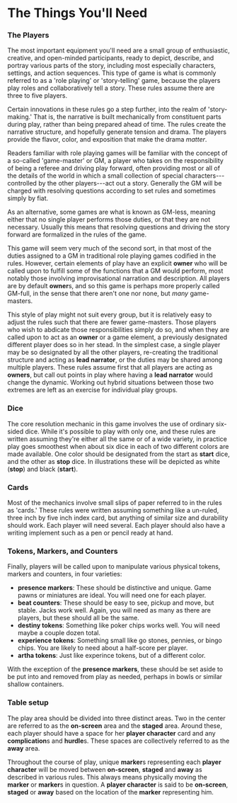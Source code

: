 # The Things You'll Need

### The Players
The most important equipment you'll need are a small group of enthusiastic, creative, and open-minded participants, ready to depict, describe, and portray various parts of the story, including most especially characters, settings, and action sequences.  This type of game is what is commonly referred to as a 'role playing' or 'story-telling' game, because the players play roles and collaboratively tell a story.  These rules assume there are three to five players.

Certain innovations in these rules go a step further, into the realm of 'story-making.'  That is, the narrative is built mechanically from constituent parts during play, rather than being prepared ahead of time.  The rules create the narrative structure, and hopefully generate tension and drama.  The players provide the flavor, color, and exposition that make the drama *matter*.

Readers familiar with role playing games will be familiar with the concept of a so-called 'game-master' or GM, a player who takes on the responsibility of being a referee and driving play forward, often providing most or all of the details of the world in which a small collection of special characters---controlled by the other players---act out a story.  Generally the GM will be charged with resolving questions according to set rules and sometimes simply by fiat.

As an alternative, some games are what is known as GM-less, meaning either that no single player performs those duties, or that they are not necessary.  Usually this means that resolving questions and driving the story forward are formalized in the rules of the game.

This game will seem very much of the second sort, in that most of the duties assigned to a GM in traditional role playing games codified in the rules.  However, certain elements of play have an explicit **owner** who will be called upon to fulfill some of the functions that a GM would perform, most notably those involving improvisational narration and description.  All players are by default **owner**s, and so this game is perhaps more properly called GM-full, in the sense that there aren't one nor none, but *many* game-masters.

This style of play might not suit every group, but it is relatively easy to adjust the rules such that there are fewer game-masters.  Those players who wish to abdicate those responsibilities simply do so, and when they are called upon to act as an **owner** or a game element, a previously designated different player does so in her stead.  In the simplest case, a single player may be so designated by all the other players, re-creating the traditional structure and acting as **lead narrator**, or the duties may be shared among multiple players.  These rules assume first that all players are acting as **owners**, but call out points in play where having a **lead narrator** would change the dynamic.  Working out hybrid situations between those two extremes are left as an exercise for individual play groups.

### Dice
The core resolution mechanic in this game involves the use of ordinary six-sided dice. While it's possible to play with only one, and these rules are written assuming they're either all the same or of a wide variety, in practice play goes smoothest when about six dice in each of two different colors are made available.  One color should be designated from the start as **start** dice, and the other as **stop** dice.  In illustrations these will be depicted as white (**stop**) and black (**start**).

### Cards
Most of the mechanics involve small slips of paper referred to in the rules as 'cards.'  These rules were written assuming something like a un-ruled, three inch by five inch index card, but anything of similar size and durability should work.  Each player will need several.  Each player should also have a writing implement such as a pen or pencil ready at hand.

### Tokens, Markers, and Counters
Finally, players will be called upon to manipulate various physical tokens, markers and counters, in four varieties:

* **presence markers**: These should be distinctive and unique. Game pawns or miniatures are ideal. You will need one for each player. 
* **beat counters**: These should be easy to see, pickup and move, but stable. Jacks work well. Again, you will need as many as there are players, but these should all be the same.
* **destiny tokens**: Something like poker chips works well.  You will need maybe a couple dozen total. 
* **experience tokens**: Something small like go stones, pennies, or bingo chips.  You are likely to need about a half-score per player.  
* **artha tokens**: Just like experince tokens, but of a different color.

With the exception of the **presence markers**, these should be set aside to be put into and removed from play as needed, perhaps in bowls or similar shallow containers.

### Table setup
The play area should be divided into three distinct areas.  Two in the center are referred to as the **on-screen** area and the **staged** area.  Around these, each player should have a space for her **player character** card and any **complication**s and **hurdle**s.  These spaces are collectively referred to as the **away** area.  

Throughout the course of play, unique **marker**s representing each **player character** will be moved between **on-screen**, **staged** and **away** as described in various rules.  This always means physically moving the **marker** or **marker**s in question.  A **player character** is said to be **on-screen**, **staged** or **away** based on the location of the **marker** representing him. 
